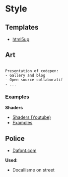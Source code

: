 # Style

## Templates

- [html5up](https://html5up.net/)


## Art 

```{note}

Presentation of codepen:
- Gallery and blog
- Open source collaboratif 
- ...
```

### Examples

**Shaders**

- [Shaders (Youtube)](https://www.youtube.com/watch?v=f4s1h2YETNY)
- [Examples](https://www.shadertoy.com/view/mtyGWy)

## Police

- [Dafont.com](https://www.dafont.com/docallisme-on-street.font?text=PROFILE) 

**Used**:

- Docallisme on street